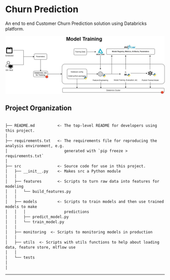 Churn Prediction
==============================

An end to end Customer Churn Prediction solution using Databricks platform.

![Front](imgs/arch_mlops.png)

Project Organization
------------

```

├── README.md          <- The top-level README for developers using this project.
│
├── requirements.txt   <- The requirements file for reproducing the analysis environment, e.g.
│                         generated with `pip freeze > requirements.txt`
│
├── src                <- Source code for use in this project.
│   ├── __init__.py    <- Makes src a Python module
│   │
│   ├── features       <- Scripts to turn raw data into features for modeling
│   │   └── build_features.py
│   │
│   ├── models         <- Scripts to train models and then use trained models to make
│   │   │                 predictions
│   │   ├── predict_model.py
│   │   └── train_model.py
│   │
│   ├── monitoring  <- Scripts to monitoring models in production
│   │
│   ├── utils  <- Scripts with utils functions to help about loading data, feature store, mlflow use
│   │
│   └── tests
│
│   
```


--------


